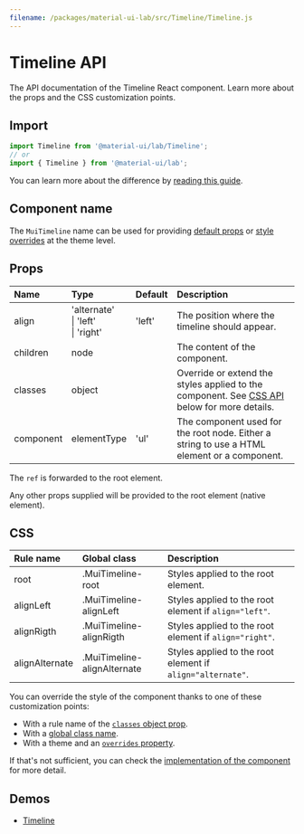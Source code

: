 ```yaml
---
filename: /packages/material-ui-lab/src/Timeline/Timeline.js
---
```


<!--- This documentation is automatically generated, do not try to edit it. -->

# Timeline API

<p class="description">The API documentation of the Timeline React component. Learn more about the props and the CSS customization points.</p>

## Import

```js
import Timeline from '@material-ui/lab/Timeline';
// or
import { Timeline } from '@material-ui/lab';
```

You can learn more about the difference by [reading this guide](/guides/minimizing-bundle-size/).



## Component name

The `MuiTimeline` name can be used for providing [default props](/customization/globals/#default-props) or [style overrides](/customization/globals/#css) at the theme level.

## Props

| Name | Type | Default | Description |
|:-----|:-----|:--------|:------------|
| <span class="prop-name">align</span> | <span class="prop-type">'alternate'<br>&#124;&nbsp;'left'<br>&#124;&nbsp;'right'</span> | <span class="prop-default">'left'</span> | The position where the timeline should appear. |
| <span class="prop-name">children</span> | <span class="prop-type">node</span> |  | The content of the component. |
| <span class="prop-name">classes</span> | <span class="prop-type">object</span> |  | Override or extend the styles applied to the component. See [CSS API](#css) below for more details. |
| <span class="prop-name">component</span> | <span class="prop-type">elementType</span> | <span class="prop-default">'ul'</span> | The component used for the root node. Either a string to use a HTML element or a component. |

The `ref` is forwarded to the root element.

Any other props supplied will be provided to the root element (native element).

## CSS

| Rule name | Global class | Description |
|:-----|:-------------|:------------|
| <span class="prop-name">root</span> | <span class="prop-name">.MuiTimeline-root</span> | Styles applied to the root element.
| <span class="prop-name">alignLeft</span> | <span class="prop-name">.MuiTimeline-alignLeft</span> | Styles applied to the root element if `align="left"`.
| <span class="prop-name">alignRigth</span> | <span class="prop-name">.MuiTimeline-alignRigth</span> | Styles applied to the root element if `align="right"`.
| <span class="prop-name">alignAlternate</span> | <span class="prop-name">.MuiTimeline-alignAlternate</span> | Styles applied to the root element if `align="alternate"`.

You can override the style of the component thanks to one of these customization points:

- With a rule name of the [`classes` object prop](/customization/components/#overriding-styles-with-classes).
- With a [global class name](/customization/components/#overriding-styles-with-global-class-names).
- With a theme and an [`overrides` property](/customization/globals/#css).

If that's not sufficient, you can check the [implementation of the component](https://github.com/mui-org/material-ui/blob/master/packages/material-ui-lab/src/Timeline/Timeline.js) for more detail.

## Demos

- [Timeline](/components/timeline/)

